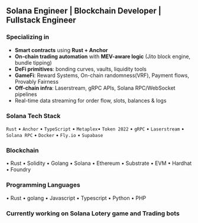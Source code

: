 
## Solana Engineer | Blockchain Developer | Fullstack Engineer

### Specializing in
- **Smart contracts** using **Rust + Anchor**
- **On-chain trading automation** with **MEV-aware logic** (Jito block engine, bundle tipping)
- **DeFi primitives**: bonding curves, vaults, liquidity tools
- **GameFi**: Reward Systems, On-chain randomness(VRF),  Payment flows, Provably Fairness
- **Off-chain infra**: Laserstream, gRPC APIs, Solana RPC/WebSocket pipelines
- Real-time data streaming for order flow, slots, balances & logs
### Solana Tech Stack

`Rust` • `Anchor` • `TypeScript` • `Metaplex`• `Token 2022` • `gRPC` • `Laserstream` • `Solana RPC` • `Docker` • `Fly.io` • `Supabase`

### Blockchain 
• Rust • Solidity • Golang • Solana • Ethereum • Substrate • EVM • Hardhat • Foundry 

### Programming Languages
• Rust • golang • Javascript • Typescript • Python • PHP


### Currently working on Solana Lotery game and Trading bots
